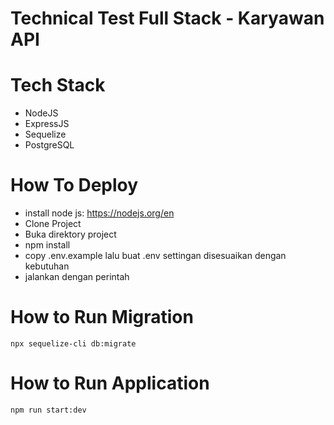 # Technical Test Full Stack - Karyawan API

# Tech Stack
- NodeJS
- ExpressJS
- Sequelize
- PostgreSQL

# How To Deploy
- install node js: https://nodejs.org/en
- Clone Project
- Buka direktory project 
- npm install 
- copy .env.example lalu buat .env settingan disesuaikan dengan kebutuhan
- jalankan dengan perintah

# How to Run Migration 
```
npx sequelize-cli db:migrate
```

# How to Run Application 
```
npm run start:dev
```
